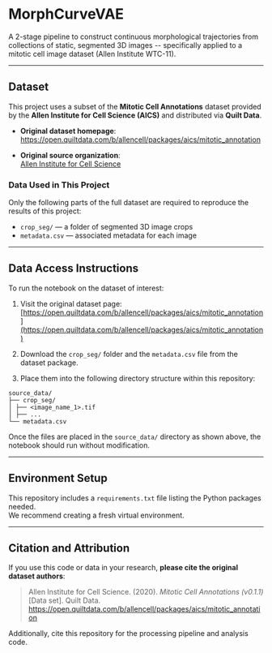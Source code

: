 # MorphCurveVAE

A 2-stage pipeline to construct continuous morphological trajectories from collections of static, segmented 3D images -- specifically applied to a mitotic cell image dataset (Allen Institute WTC-11).

---

## Dataset

This project uses a subset of the **Mitotic Cell Annotations** dataset provided by the **Allen Institute for Cell Science (AICS)** and distributed via **Quilt Data**.

- **Original dataset homepage**:  
  https://open.quiltdata.com/b/allencell/packages/aics/mitotic_annotation

- **Original source organization**:  
  [Allen Institute for Cell Science](https://www.allencell.org/)

### Data Used in This Project

Only the following parts of the full dataset are required to reproduce the results of this project:

- `crop_seg/` — a folder of segmented 3D image crops
- `metadata.csv` — associated metadata for each image

---

## Data Access Instructions

To run the notebook on the dataset of interest:

1. Visit the original dataset page:  
   [https://open.quiltdata.com/b/allencell/packages/aics/mitotic_annotation](https://open.quiltdata.com/b/allencell/packages/aics/mitotic_annotation)

2. Download the `crop_seg/` folder and the `metadata.csv` file from the dataset package.

3. Place them into the following directory structure within this repository:

```
source_data/
├── crop_seg/
│ ├── <image_name_1>.tif
│ ├── ...
└── metadata.csv
```

Once the files are placed in the `source_data/` directory as shown above, the notebook should run without modification.

---

## Environment Setup

This repository includes a `requirements.txt` file listing the Python packages needed.  
We recommend creating a fresh virtual environment.

---

## Citation and Attribution

If you use this code or data in your research, **please cite the original dataset authors**:

> Allen Institute for Cell Science. (2020). *Mitotic Cell Annotations (v0.1.1)* [Data set]. Quilt Data. https://open.quiltdata.com/b/allencell/packages/aics/mitotic_annotation

Additionally, cite this repository for the processing pipeline and analysis code.
